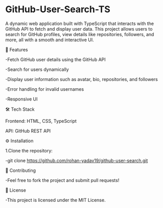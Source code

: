 # GitHub-User-Search-TS
A dynamic web application built with TypeScript that interacts with the GitHub API to fetch and display user data. This project allows users to search for GitHub profiles, view details like repositories, followers, and more, all with a smooth and interactive UI.

📌 Features

-Fetch GitHub user details using the GitHub API

-Search for users dynamically

-Display user information such as avatar, bio, repositories, and followers

-Error handling for invalid usernames

-Responsive UI

🛠️ Tech Stack

Frontend: HTML, CSS, TypeScript

API: GitHub REST API

⚙️ Installation

1.Clone the repository:

-git clone https://github.com/rohan-yadav19/github-user-search.git

🤝 Contributing

-Feel free to fork the project and submit pull requests!

📄 License

-This project is licensed under the MIT License.



